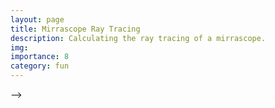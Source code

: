 ```yaml
---
layout: page
title: Mirrascope Ray Tracing
description: Calculating the ray tracing of a mirrascope.
img:
importance: 8
category: fun
---
```


<!-- <iframe
  src="https://github.com/BsaibesT/bsaibest.github.io/blob/master/assets/notebooks/ParabolicMirrorSim_v2.html?kernel=python&toolbar=1"
  width="100%"
  height="500px"
>
</iframe> -->

<script src="https://unpkg.com/thebe@latest/lib/index.js"></script>

<script type="text/x-thebe-config">
{
    requestKernel: true,
    kernelOptions: {
      kernelName: "python3",
      path: "bsaibest.github.io/assets/notebooks/"
    }
    binderOptions: {
        repo: "binder-examples/requirements",
        ref: "master",
    },
}
</script> -->

<!-- Configure and load Thebe !-->
<script type="text/x-thebe-config">
  {
      requestKernel: true,
      mountActivateWidget: true,
      mountStatusWidget: true,
      binderOptions: {
      repo: "binder-examples/requirements",
      },
  }
</script>